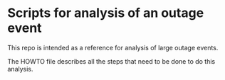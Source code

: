 # Scripts for analysis of an outage event

This repo is intended as a reference for analysis of large outage events.

The HOWTO file describes all the steps that need to be done to do this analysis.

